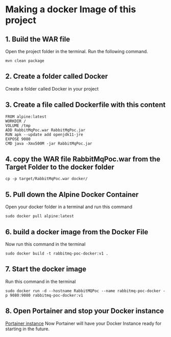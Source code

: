 # Making a docker Image of this project

## 1. Build the WAR file
Open the project folder in the terminal. 
Run the following command. 
```
mvn clean package
```
## 2. Create a folder called Docker
Create a folder called Docker in your project 

## 3. Create a file called  Dockerfile with this content

```
FROM alpine:latest
WORKDIR /
VOLUME /tmp
ADD RabbitMqPoc.war RabbitMqPoc.jar
RUN apk --update add openjdk11-jre
EXPOSE 9080
CMD java -Xmx500M -jar RabbitMqPoc.jar
```
## 4. copy the WAR file RabbitMqPoc.war from the Target Folder to the docker folder
```
cp -p target/RabbitMqPoc.war docker/
```

## 5. Pull down the Alpine Docker Container
Open your docker folder in a terminal and run this command

```
sudo docker pull alpine:latest

```

## 6. build a docker image from the Docker File
Now run this command in the terminal
```
sudo docker build -t rabbitmq-poc-docker:v1 .

```

## 7. Start the docker image 
Run this command in the terminal
```
sudo docker run -d --hostname RabbitMQPoc --name rabbitmq-poc-docker -p 9080:9080 rabbitmq-poc-docker:v1

```
## 8. Open Portainer and stop your Docker instance
[Portainer instance](http://localhost:9000/)
Now Portainer will have your Docker Instance ready for starting in the future. 


